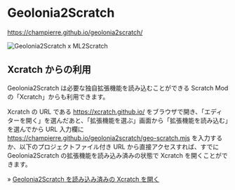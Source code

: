 # Geolonia2Scratch

https://champierre.github.io/geolonia2scratch/

![Geolonia2Scratch x ML2Scratch](images/geolonia-ml.gif)

## Xcratch からの利用

Geolonia2Scratch は必要な独自拡張機能を読み込むことができる Scratch Mod の「Xcratch」からも利用できます。

Xcratch の URL である https://xcratch.github.io/ をブラウザで開き、「エディターを開く」を選んだあと、「拡張機能を選ぶ」画面から「拡張機能を読み込む」を選んでから URL 入力欄に https://champierre.github.io/geolonia2scratch/geo-scratch.mjs を入力するか、以下のプロジェクトファイル付き URL から直接アクセスすれば、すでに Geolonia2Scratch の拡張機能を読み込み済みの状態で Xcratch を開くことができます。

» [Geolonia2Scratch を読み込み済みの Xcratch を開く](https://xcratch.github.io/editor/#https://champierre.github.io/geolonia2scratch/sample.sb3)
